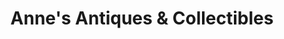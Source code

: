 ---
title: "Anne's Antiques & Collectibles"
url: /greenville/annes-antiques-and-collectibles/
shop: antiques
---